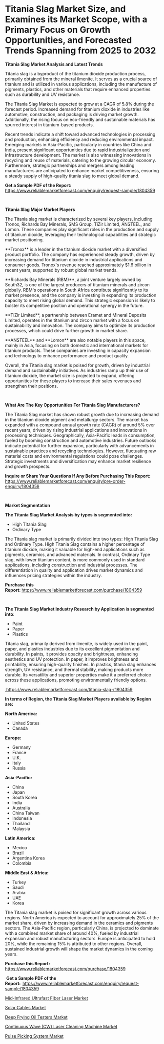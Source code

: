 <p><h1>Titania Slag Market Size, and Examines its Market Scope, with a Primary Focus on Growth Opportunities, and Forecasted Trends Spanning from 2025 to 2032</h1></p><p><strong>Titania Slag Market Analysis and Latest Trends</strong></p>
<p><p>Titania slag is a byproduct of the titanium dioxide production process, primarily obtained from the mineral ilmenite. It serves as a crucial source of titanium and is utilized in various applications, including the manufacture of pigments, plastics, and other materials that require enhanced properties such as durability and UV resistance. </p><p>The Titania Slag Market is expected to grow at a CAGR of 5.8% during the forecast period. Increased demand for titanium dioxide in industries like automotive, construction, and packaging is driving market growth. Additionally, the rising focus on eco-friendly and sustainable materials has spurred interest in titanium-based products. </p><p>Recent trends indicate a shift toward advanced technologies in processing and production, enhancing efficiency and reducing environmental impact. Emerging markets in Asia-Pacific, particularly in countries like China and India, present significant opportunities due to rapid industrialization and infrastructure development. The market is also witnessing innovations in recycling and reuse of materials, catering to the growing circular economy. Furthermore, strategic partnerships and mergers among leading manufacturers are anticipated to enhance market competitiveness, ensuring a steady supply of high-quality titania slag to meet global demand.</p></p>
<p><strong>Get a Sample PDF of the Report:&nbsp;</strong> <a href="https://www.reliablemarketforecast.com/enquiry/request-sample/1804359?utm_campaign=3094&utm_medium=2&utm_source=Github&utm_content=ia&utm_term=01042025&utm_id=titania-slag">https://www.reliablemarketforecast.com/enquiry/request-sample/1804359</a></p>
<p>&nbsp;</p>
<p><strong>Titania Slag Major Market Players</strong></p>
<p><p>The Titania slag market is characterized by several key players, including Tronox, Richards Bay Minerals, SMS Group, TiZir Limited, ANSTEEL, and Lomon. These companies play significant roles in the production and supply of titanium dioxide, leveraging their technological capabilities and strategic market positioning.</p><p>**Tronox** is a leader in the titanium dioxide market with a diversified product portfolio. The company has experienced steady growth, driven by increasing demand for titanium dioxide in industrial applications and consumer goods. Tronox's revenue reached approximately $1.6 billion in recent years, supported by robust global market trends.</p><p>**Richards Bay Minerals (RBM)**, a joint venture largely owned by South32, is one of the largest producers of titanium minerals and zircon globally. RBM's operations in South Africa contribute significantly to its market presence, and the company is investing in expanding its production capacity to meet rising global demand. This strategic expansion is likely to bolster its competitive position and operational synergy in the future.</p><p>**TiZir Limited**, a partnership between Eramet and Mineral Deposits Limited, operates in the titanium and zircon market with a focus on sustainability and innovation. The company aims to optimize its production processes, which could drive further growth in market share. </p><p>**ANSTEEL** and **Lomon** are also notable players in this space, mainly in Asia, focusing on both domestic and international markets for titanium products. These companies are investing in capacity expansion and technology to enhance performance and product quality.</p><p>Overall, the Titania slag market is poised for growth, driven by industrial demand and sustainability initiatives. As industries ramp up their use of titanium dioxide, the market size is projected to expand, offering opportunities for these players to increase their sales revenues and strengthen their positions.</p></p>
<p>&nbsp;</p>
<p><strong>What Are The Key Opportunities For Titania Slag Manufacturers?</strong></p>
<p><p>The Titania Slag market has shown robust growth due to increasing demand in the titanium dioxide pigment and metallurgy sectors. The market has expanded with a compound annual growth rate (CAGR) of around 5% over recent years, driven by rising industrial applications and innovations in processing techniques. Geographically, Asia-Pacific leads in consumption, fueled by booming construction and automotive industries. Future outlooks indicate potential for further expansion, particularly with advancements in sustainable practices and recycling technologies. However, fluctuating raw material costs and environmental regulations could pose challenges. Strategic investments and diversification may enhance market resilience and growth prospects.</p></p>
<p><strong>Inquire or Share Your Questions If Any Before Purchasing This Report:</strong> <a href="https://www.reliablemarketforecast.com/enquiry/pre-order-enquiry/1804359?utm_campaign=3094&utm_medium=2&utm_source=Github&utm_content=ia&utm_term=01042025&utm_id=titania-slag">https://www.reliablemarketforecast.com/enquiry/pre-order-enquiry/1804359</a></p>
<p>&nbsp;</p>
<p><strong>Market Segmentation</strong></p>
<p><strong>The Titania Slag Market Analysis by types is segmented into:</strong></p>
<p><ul><li>High Titania Slag</li><li>Ordinary Type</li></ul></p>
<p><p>The Titania slag market is primarily divided into two types: High Titania Slag and Ordinary Type. High Titania Slag contains a higher percentage of titanium dioxide, making it valuable for high-end applications such as pigments, ceramics, and advanced materials. In contrast, Ordinary Type slag, with lower titanium content, is more commonly used in standard applications, including construction and industrial processes. The differentiation in quality and application drives market dynamics and influences pricing strategies within the industry.</p></p>
<p><strong>Purchase this Report:&nbsp;</strong><a href="https://www.reliablemarketforecast.com/purchase/1804359?utm_campaign=3094&utm_medium=2&utm_source=Github&utm_content=ia&utm_term=01042025&utm_id=titania-slag">https://www.reliablemarketforecast.com/purchase/1804359</a></p>
<p>&nbsp;</p>
<p><strong>The Titania Slag Market Industry Research by Application is segmented into:</strong></p>
<p><ul><li>Paint</li><li>Paper</li><li>Plastics</li></ul></p>
<p><p>Titania slag, primarily derived from ilmenite, is widely used in the paint, paper, and plastics industries due to its excellent pigmentation and durability. In paints, it provides opacity and brightness, enhancing aesthetics and UV protection. In paper, it improves brightness and printability, ensuring high-quality finishes. In plastics, titania slag enhances strength, UV resistance, and thermal stability, making products more durable. Its versatility and superior properties make it a preferred choice across these applications, promoting environmentally friendly options.</p></p>
<p><a href="https://www.reliablemarketforecast.com/titania-slag-r1804359?utm_campaign=3094&utm_medium=2&utm_source=Github&utm_content=ia&utm_term=01042025&utm_id=titania-slag">&nbsp;https://www.reliablemarketforecast.com/titania-slag-r1804359</a></p>
<p><strong>In terms of Region, the Titania Slag Market Players available by Region are:</strong></p>
<p>
    <p> <strong> North America: </strong>
        <ul>
            <li>United States</li>
            <li>Canada</li>
        </ul>
        </p> 
    <p> <strong> Europe: </strong>
        <ul>
            <li>Germany</li>
            <li>France</li>
            <li>U.K.</li>
            <li>Italy</li>
            <li>Russia</li>
        </ul>
        </p> 
    <p> <strong> Asia-Pacific: </strong>
        <ul>
            <li>China</li>
            <li>Japan</li>
            <li>South Korea</li>
            <li>India</li>
            <li>Australia</li>
            <li>China Taiwan</li>
            <li>Indonesia</li>
            <li>Thailand</li>
            <li>Malaysia</li>
        </ul>
        </p> 
    <p> <strong> Latin America: </strong>
        <ul>
            <li>Mexico</li>
            <li>Brazil</li>
            <li>Argentina Korea</li>
            <li>Colombia</li>
        </ul>
        </p> 
    <p> <strong> Middle East & Africa: </strong>
        <ul>
            <li>Turkey</li>
            <li>Saudi</li>
            <li>Arabia</li>
            <li>UAE</li>
            <li>Korea</li>
        </ul>
    </p>
    </p>
<p><p>The Titania slag market is poised for significant growth across various regions. North America is expected to account for approximately 25% of the market share, driven by increasing demand in the ceramics and pigments sectors. The Asia-Pacific region, particularly China, is projected to dominate with a combined market share of around 40%, fueled by industrial expansion and robust manufacturing sectors. Europe is anticipated to hold 20%, while the remaining 15% is attributed to other regions. Overall, sustained industrial growth will shape the market dynamics in the coming years.</p></p>
<p><strong>Purchase this Report: </strong><a href="https://www.reliablemarketforecast.com/purchase/1804359?utm_campaign=3094&utm_medium=2&utm_source=Github&utm_content=ia&utm_term=01042025&utm_id=titania-slag">https://www.reliablemarketforecast.com/purchase/1804359</a></p>
<p>&nbsp;<strong>Get a Sample PDF of the Report:&nbsp;&nbsp;</strong><a href="https://www.reliablemarketforecast.com/enquiry/request-sample/1804359?utm_campaign=3094&utm_medium=2&utm_source=Github&utm_content=ia&utm_term=01042025&utm_id=titania-slag">https://www.reliablemarketforecast.com/enquiry/request-sample/1804359</a></p>
<p><strong></strong></p>
<p><p><a href="https://www.linkedin.com/pulse/analytics-driven-insights-mid-infrared-ultrafast-fiber-laser-g4u2e?utm_campaign=3094&utm_medium=2&utm_source=Github&utm_content=ia&utm_term=01042025&utm_id=titania-slag">Mid-Infrared Ultrafast Fiber Laser Market</a></p><p><a href="https://github.com/lizonbochil23/Market-Research-Report-List-1/blob/main/solar-cables-market.md?utm_campaign=3094&utm_medium=2&utm_source=Github&utm_content=ia&utm_term=01042025&utm_id=titania-slag">Solar Cables Market</a></p><p><a href="https://www.linkedin.com/pulse/intense-competition-growth-expected-deep-frying-oil-testers-f4jle?utm_campaign=3094&utm_medium=2&utm_source=Github&utm_content=ia&utm_term=01042025&utm_id=titania-slag">Deep Frying Oil Testers Market</a></p><p><a href="https://www.linkedin.com/pulse/detailed-report-continuous-wave-cw-laser-cleaning-machine-3yuke?utm_campaign=3094&utm_medium=2&utm_source=Github&utm_content=ia&utm_term=01042025&utm_id=titania-slag">Continuous Wave (CW) Laser Cleaning Machine Market</a></p><p><a href="https://www.linkedin.com/pulse/in-depth-pulse-picking-system-market-analysis-examining-w0sye?utm_campaign=3094&utm_medium=2&utm_source=Github&utm_content=ia&utm_term=01042025&utm_id=titania-slag">Pulse Picking System Market</a></p></p>